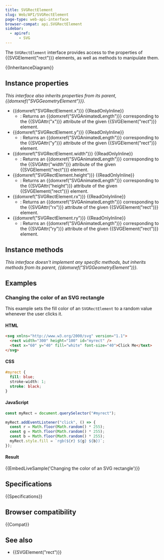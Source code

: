 ```yaml
---
title: SVGRectElement
slug: Web/API/SVGRectElement
page-type: web-api-interface
browser-compat: api.SVGRectElement
sidebar:
  - apiref:
      - SVG
---
```


The `SVGRectElement` interface provides access to the properties of {{SVGElement("rect")}} elements, as well as methods to manipulate them.

{{InheritanceDiagram}}

## Instance properties

_This interface also inherits properties from its parent, {{domxref("SVGGeometryElement")}}._

- {{domxref("SVGRectElement.x")}} {{ReadOnlyInline}}
  - : Returns an {{domxref("SVGAnimatedLength")}} corresponding to the {{SVGAttr("x")}} attribute of the given {{SVGElement("rect")}} element.
- {{domxref("SVGRectElement.y")}} {{ReadOnlyInline}}
  - : Returns an {{domxref("SVGAnimatedLength")}} corresponding to the {{SVGAttr("y")}} attribute of the given {{SVGElement("rect")}} element.
- {{domxref("SVGRectElement.width")}} {{ReadOnlyInline}}
  - : Returns an {{domxref("SVGAnimatedLength")}} corresponding to the {{SVGAttr("width")}} attribute of the given {{SVGElement("rect")}} element.
- {{domxref("SVGRectElement.height")}} {{ReadOnlyInline}}
  - : Returns an {{domxref("SVGAnimatedLength")}} corresponding to the {{SVGAttr("height")}} attribute of the given {{SVGElement("rect")}} element.
- {{domxref("SVGRectElement.rx")}} {{ReadOnlyInline}}
  - : Returns an {{domxref("SVGAnimatedLength")}} corresponding to the {{SVGAttr("rx")}} attribute of the given {{SVGElement("rect")}} element.
- {{domxref("SVGRectElement.ry")}} {{ReadOnlyInline}}
  - : Returns an {{domxref("SVGAnimatedLength")}} corresponding to the {{SVGAttr("ry")}} attribute of the given {{SVGElement("rect")}} element.

## Instance methods

_This interface doesn't implement any specific methods, but inherits methods from its parent, {{domxref("SVGGeometryElement")}}._

## Examples

### Changing the color of an SVG rectangle

This example sets the fill color of an `SVGRectElement` to a random value whenever the user clicks it.

#### HTML

```html
<svg xmlns="http://www.w3.org/2000/svg" version="1.1">
  <rect width="300" height="100" id="myrect" />
  <text x="60" y="40" fill="white" font-size="40">Click Me</text>
</svg>
```

#### CSS

```css
#myrect {
  fill: blue;
  stroke-width: 1;
  stroke: black;
}
```

#### JavaScript

```js
const myRect = document.querySelector("#myrect");

myRect.addEventListener("click", () => {
  const r = Math.floor(Math.random() * 255);
  const g = Math.floor(Math.random() * 255);
  const b = Math.floor(Math.random() * 255);
  myRect.style.fill = `rgb(${r} ${g} ${b})`;
});
```

#### Result

{{EmbedLiveSample('Changing the color of an SVG rectangle')}}

## Specifications

{{Specifications}}

## Browser compatibility

{{Compat}}

## See also

- {{SVGElement("rect")}}

